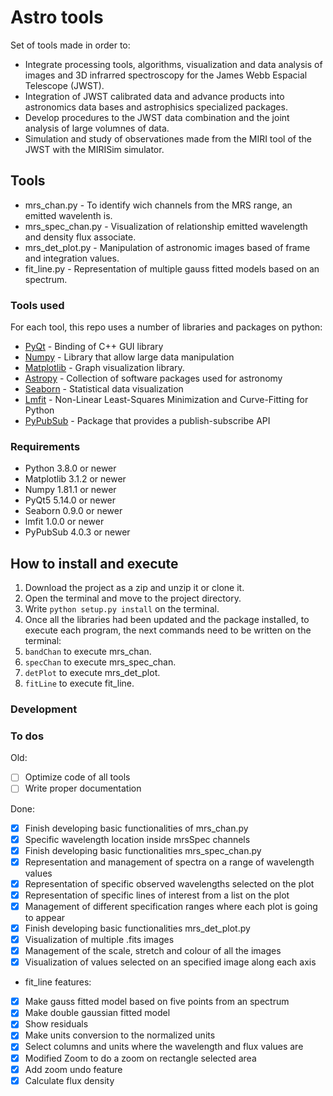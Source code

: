 # Astro tools

Set of tools made in order to:

+ Integrate processing tools, algorithms, visualization and data analysis of images and 3D infrarred spectroscopy for the James Webb Espacial Telescope (JWST).
+ Integration of JWST calibrated data  and advance products into astronomics data bases and astrophisics specialized packages.
+ Develop procedures to the JWST data combination and the joint analysis of large volumnes of data.
+ Simulation and study of observationes made from the MIRI tool of the JWST with the MIRISim simulator.

## Tools

+ mrs_chan.py - To identify wich channels from the MRS range, an emitted wavelenth is.
+ mrs_spec_chan.py - Visualization of relationship emitted wavelength and density flux associate.
+ mrs_det_plot.py - Manipulation of astronomic images based of frame and integration values.
+ fit_line.py - Representation of multiple gauss fitted models based on an spectrum.

### Tools used

For each tool, this repo uses a number of libraries and packages on python:

+ [PyQt](https://wiki.python.org/moin/PyQt) - Binding of C++ GUI library
+ [Numpy](https://numpy.org/) - Library that allow large data manipulation
+ [Matplotlib](https://matplotlib.org/) - Graph visualization library.
+ [Astropy](https://www.astropy.org/) - Collection of software packages used for astronomy
+ [Seaborn](https://seaborn.pydata.org/) - Statistical data visualization
+ [Lmfit](https://lmfit.github.io//lmfit-py/) - Non-Linear Least-Squares Minimization and Curve-Fitting for Python
+ [PyPubSub](https://github.com/schollii/pypubsub/) - Package that provides a publish-subscribe API

### Requirements
+ Python 3.8.0 or newer
+ Matplotlib 3.1.2 or newer
+ Numpy 1.81.1 or newer
+ PyQt5 5.14.0 or newer
+ Seaborn 0.9.0 or newer
+ lmfit 1.0.0 or newer
+ PyPubSub 4.0.3 or newer

## How to install and execute
1. Download the project as a zip and unzip it or clone it.
2. Open the terminal and move to the project directory.
3. Write `python setup.py install` on the terminal.
4. Once all the libraries had been updated and the package installed, to execute each program, the next commands need to be written on the terminal:
  1. `bandChan` to execute mrs_chan.
  2. `specChan` to execute mrs_spec_chan.
  3. `detPlot` to execute mrs_det_plot.
  4. `fitLine` to execute fit_line.

### Development

### To dos

Old:

+ [ ] Optimize code of all tools
+ [ ] Write proper documentation

Done:

+ [x] Finish developing basic functionalities of mrs_chan.py
 + [x] Specific wavelength location inside mrsSpec channels
+ [x] Finish developing basic functionalities mrs_spec_chan.py
 + [x] Representation and management of spectra on a range of wavelength values
 + [x] Representation of specific observed wavelengths selected on the plot
 + [x] Representation of specific lines of interest from a list on the plot
 + [x] Management of different specification ranges where each plot is going to appear
+ [x] Finish developing basic functionalities mrs_det_plot.py
 + [x] Visualization of multiple .fits images
 + [x] Management of the scale, stretch and colour of all the images
 + [x] Visualization of values selected on an specified image along each axis
+ fit_line features:
 + [x] Make gauss fitted model based on five points from an spectrum
 + [x] Make double gaussian fitted model
 + [x] Show residuals
 + [x] Make units conversion to the normalized units
 + [x] Select columns and units where the wavelength and flux values are
 + [x] Modified Zoom to do a zoom on rectangle selected area
 + [x] Add zoom undo feature
 + [x] Calculate flux density
